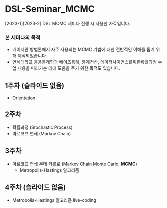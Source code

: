 # DSL-Seminar_MCMC
[2023-1][2023-2] DSL MCMC 세미나 진행 시 사용한 자료입니다.

### 본 세미나의 목적
* 베이지안 방법론에서 자주 사용되는 MCMC 기법에 대한 전반적인 이해를 돕기 위해 제작되었습니다.
* 연세대학교 응용통계학과 베이즈통계, 통계전산, 데이터사이언스를위한확률과정 수업 내용을 따라가는 데에 도움을 주기 위한 목적도 있습니다.

## 1주차 (슬라이드 없음)
* Orientation

## 2주차
* 확률과정 (Stochastic Process)
* 마르코프 연쇄 (Markov Chain)

## 3주차
* 마르코프 연쇄 몬테 카를로 (Markov Chain Monte Carlo, **MCMC**)
    * Metropolis-Hastings 알고리즘

## 4주차 (슬라이드 없음)
* Metropolis-Hastings 알고리즘 live-coding
